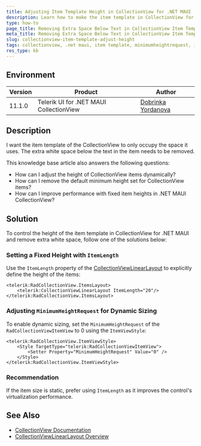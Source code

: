 ```yaml
---
title: Adjusting Item Template Height in CollectionView for .NET MAUI
description: Learn how to make the item template in CollectionView for .NET MAUI occupy only the space it uses by removing extra white space.
type: how-to
page_title: Removing Extra Space Below Text in CollectionView Item Template
meta_title: Removing Extra Space Below Text in CollectionView Item Template
slug: collectionview-item-template-adjust-height
tags: collectionview, .net maui, item template, minimumheightrequest, itemlength
res_type: kb
---
```


## Environment

| Version | Product | Author | 
| --- | --- | ---- | 
| 11.1.0 | Telerik UI for .NET MAUI CollectionView | [Dobrinka Yordanova](https://www.telerik.com/blogs/author/dobrinka-yordanova) | 


## Description

I want the item template of the CollectionView to only occupy the space it uses. The extra white space below the text in the item needs to be removed.

This knowledge base article also answers the following questions:  
- How can I adjust the height of CollectionView items dynamically?  
- How can I remove the default minimum height set for CollectionView items?  
- How can I improve performance with fixed item heights in .NET MAUI CollectionView?  

## Solution

To control the height of the item template in CollectionView for .NET MAUI and remove extra white space, follow one of the solutions below:

### Setting a Fixed Height with `ItemLength`

Use the `ItemLength` property of the [CollectionViewLinearLayout](https://docs.telerik.com/devtools/maui/controls/collectionview/layouts/linear-layout) to explicitly define the height of the items:

```XAML
<telerik:RadCollectionView.ItemsLayout>
    <telerik:CollectionViewLinearLayout ItemLength="20"/>
</telerik:RadCollectionView.ItemsLayout>
```

### Adjusting `MinimumHeightRequest` for Dynamic Sizing

To enable dynamic sizing, set the `MinimumHeightRequest` of the `RadCollectionViewItemView` to 0 using the `ItemViewStyle`:

```XAML
<telerik:RadCollectionView.ItemViewStyle>
    <Style TargetType="telerik:RadCollectionViewItemView">
        <Setter Property="MinimumHeightRequest" Value="0" />
    </Style>
</telerik:RadCollectionView.ItemViewStyle>
```

### Recommendation

If the item size is static, prefer using `ItemLength` as it improves the control's virtualization performance.

## See Also

- [CollectionView Documentation](https://docs.telerik.com/devtools/maui/controls/collectionview/overview)
- [CollectionViewLinearLayout Overview](https://docs.telerik.com/devtools/maui/controls/collectionview/layouts/linear-layout)
